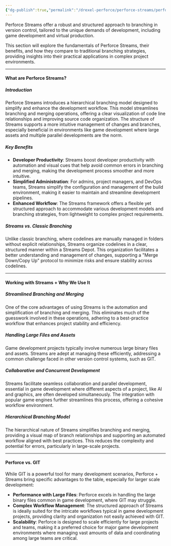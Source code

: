 ```yaml
---
{"dg-publish":true,"permalink":"/drexel-perforce/perforce-streams/perforce-streams/"}
---
```



Perforce Streams offer a robust and structured approach to branching in version control, tailored to the unique demands of development, including game development and virtual production. 

This section will explore the fundamentals of Perforce Streams, their benefits, and how they compare to traditional branching strategies, providing insights into their practical applications in complex project environments.

---
#### What are Perforce Streams?

##### Introduction

Perforce Streams introduces a hierarchical branching model designed to simplify and enhance the  development workflow. This model streamlines branching and merging operations, offering a clear visualization of code line relationships and improving source code organization. The structure of Streams supports a more intuitive management of changes and branches, especially beneficial in environments like game development where large assets and multiple parallel developments are the norm.

##### Key Benefits

- **Developer Productivity**: Streams boost developer productivity with automation and visual cues that help avoid common errors in branching and merging, making the development process smoother and more intuitive.
- **Simplified Administration**: For admins, project managers, and DevOps teams, Streams simplify the configuration and management of the build environment, making it easier to maintain and streamline development pipelines.
- **Enhanced Workflow**: The Streams framework offers a flexible yet structured approach to accommodate various development models and branching strategies, from lightweight to complex project requirements.

##### Streams vs. Classic Branching

Unlike classic branching, where codelines are manually managed in folders without explicit relationships, Streams organize codelines in a clear, structured manner within a Streams Depot. This organization facilitates a better understanding and management of changes, supporting a "Merge Down/Copy Up" protocol to minimize risks and ensure stability across codelines.

---
#### Working with Streams + Why We Use It

##### Streamlined Branching and Merging

One of the core advantages of using Streams is the automation and simplification of branching and merging. This eliminates much of the guesswork involved in these operations, adhering to a best-practice workflow that enhances project stability and efficiency.

##### Handling Large Files and Assets

Game development projects typically involve numerous large binary files and assets. Streams are adept at managing these efficiently, addressing a common challenge faced in other version control systems, such as GIT.

##### Collaborative and Concurrent Development

Streams facilitate seamless collaboration and parallel development, essential in game development where different aspects of a project, like AI and graphics, are often developed simultaneously. The integration with popular game engines further streamlines this process, offering a cohesive workflow environment.

##### Hierarchical Branching Model

The hierarchical nature of Streams simplifies branching and merging, providing a visual map of branch relationships and supporting an automated workflow aligned with best practices. This reduces the complexity and potential for errors, particularly in large-scale projects.

---
#### Perforce vs. GIT

While GIT is a powerful tool for many  development scenarios, Perforce + Streams bring specific advantages to the table, especially for larger scale development:

- **Performance with Large Files**: Perforce excels in handling the large binary files common in game development, where GIT may struggle.
- **Complex Workflow Management**: The structured approach of Streams is ideally suited for the intricate workflows typical in game development projects, providing clarity and organization not easily achieved with GIT.
- **Scalability**: Perforce is designed to scale efficiently for large projects and teams, making it a preferred choice for major game development environments where managing vast amounts of data and coordinating among large teams are critical.